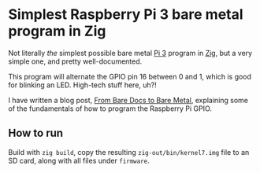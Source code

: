 # Simplest Raspberry Pi 3 bare metal program in Zig

Not literally *the* simplest possible bare metal [Pi
3](https://www.raspberrypi.com/products/raspberry-pi-3-model-b-plus/) program in
[Zig](https://ziglang.org/), but a very simple one, and pretty well-documented.

This program will alternate the GPIO pin 16 between 0 and 1, which is good for
blinking an LED. High-tech stuff here, uh?!

I have written a blog post, [From Bare Docs to Bare
Metal](https://stackedboxes.org/2021/12/30/from-bare-docs-to-bare-metal/),
explaining some of the fundamentals of how to program the Raspberry Pi GPIO.

## How to run

Build with `zig build`, copy the resulting `zig-out/bin/kernel7.img` file to an
SD card, along with all files under `firmware`.
